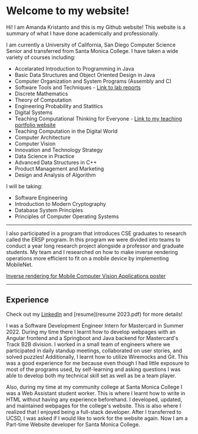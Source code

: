 # Welcome to my website! 

Hi! I am Amanda Kristanto and this is my Github website! This website is a summary of what I have done academically and professionally. 

I am currently a University of California, San Diego Computer Science Senior and transferred from Santa Monica College. I have taken a wide variety of courses including: 

* Accelarated Introduction to Programming in Java
* Basic Data Structures and Object Oriented Design in Java 
* Computer Organization and System Programs (Assembly and C)
* Software Tools and Techniques - [Link  to lab reports](https://ajkristanto.github.io/cse15l-lab-reports/index.html)
* Discrete Mathematics
* Theory of Computation
* Engineering Probability and Statitics
* Digital Systems 
* Teaching Computational Thinking for Everyone - [Link to my teaching portfolio website]([https://ajkristanto.github.io/teaching-portfolio/](https://ajkristanto.github.io/teaching-portfolio/index.html))
* Teaching Computation in the Digital World
* Computer Architecture
* Computer Vision 
* Innovation and Technology Strategy 
* Data Science in Practice
* Advanced Data Structures in C++ 
* Product Management and Marketing
* Design and Analysis of Algorithm


I will be taking: 
* Software Engineering
* Introduction to Modern Cryptography
* Database System Principles
* Principles of Computer Operating Systems 

---

I also participated in a program that introduces CSE graduates to research called the ERSP program. In this program we were divided into teams to conduct a year long research project alongside a professor and graduate students. My team and I researched on how to make inverse rendering operations more efficient to fit on a mobile device by implementing MobileNet.

[Inverse rendering for Mobile Computer Vision Applications poster](https://ersp.eng.ucsd.edu/projects/2021-2022-projects#h.qljgrc2nagdh)

--- 

## Experience 

Check out my [LinkedIn](https://www.linkedin.com/in/amanda-kristanto-1094a6172/) and [resume](resume 2023.pdf) for more details! 

I was a Software Development Engineer Intern for Mastercard in Summer 2022. During my time there I learnt how to develop webpages with an Angular frontend and a Springboot and Java backend for Mastercard's Track B2B division. I worked in a small team of engineers where we participated in daily standup meetings, collaborated on user stories, and solved puzzles! Additionally, I learnt how to utilize Wiremocks and Git. This was a good experience for me because even though I had little exposure to most of the programs used, by self-learning and asking questions I was able to develop both my technical skill set as well as be a team player. 

Also, during my time at my community college at Santa Monica College I was a Web Assistant student worker. This is where I learnt how to write in HTML without having any experience beforehand. I developed, updated, and maintained webpages for the college's website. This is also where I realized that I enjoyed being a full-stack developer. After I transferred to UCSD, I was asked if I would like to work for the website again. Now I am a Part-time Website developer for Santa Monica College. 
